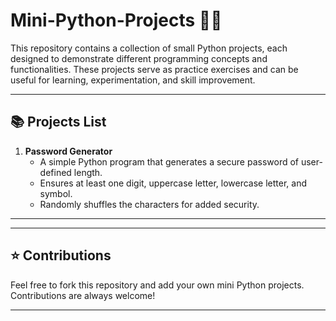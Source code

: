 # Mini-Python-Projects 🚀🐍

This repository contains a collection of small Python projects, each designed to demonstrate different programming concepts and functionalities. These projects serve as practice exercises and can be useful for learning, experimentation, and skill improvement. 

---

## 📚 **Projects List**

1. **Password Generator**
    - A simple Python program that generates a secure password of user-defined length.
    - Ensures at least one digit, uppercase letter, lowercase letter, and symbol.
    - Randomly shuffles the characters for added security.

---


---

## ⭐ **Contributions**
Feel free to fork this repository and add your own mini Python projects. Contributions are always welcome!

---
